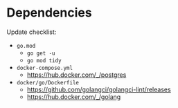 # Dependencies

Update checklist:

- `go.mod`
  - `go get -u`
  - `go mod tidy`
- `docker-compose.yml`
  - <https://hub.docker.com/_/postgres>
- `docker/go/Dockerfile`
  - <https://github.com/golangci/golangci-lint/releases>
  - <https://hub.docker.com/_/golang>
